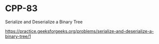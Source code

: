 # CPP-83
Serialize and Deserialize a Binary Tree 













https://practice.geeksforgeeks.org/problems/serialize-and-deserialize-a-binary-tree/1
